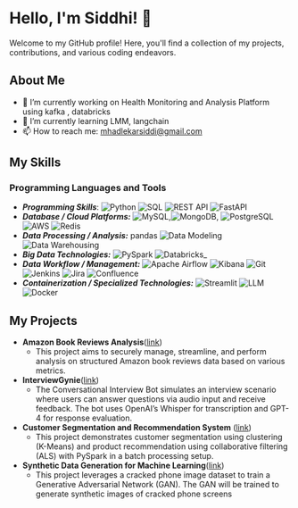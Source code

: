 # Hello, I'm Siddhi! 👋

Welcome to my GitHub profile! Here, you'll find a collection of my projects, contributions, and various coding endeavors. 

## About Me
- 🔭 I’m currently working on Health Monitoring and Analysis Platform using kafka , databricks 
- 🌱 I’m currently learning LMM, langchain
- 📫 How to reach me: mhadlekarsiddi@gmail.com

## My Skills

### Programming Languages and Tools
- _**Programming Skills**_: ![Python](https://img.shields.io/badge/-Python-3776AB?style=flat-square&logo=python&logoColor=ffffff) ![SQL](https://img.shields.io/badge/-SQL-4479A1?style=flat-square&logo=sqlite&logoColor=ffffff) ![REST API](https://img.shields.io/badge/-REST%20API-25A27E?style=flat-square&logo=api&logoColor=ffffff) ![FastAPI](https://img.shields.io/badge/-FastAPI-009688?style=flat-square&logo=fastapi&logoColor=ffffff)
- _**Database / Cloud Platforms:**_ ![MySQL](https://img.shields.io/badge/-MySQL-4479A1?style=flat-square&logo=mysql&logoColor=ffffff),![MongoDB](https://img.shields.io/badge/-MongoDB-47A248?style=flat-square&logo=mongodb&logoColor=ffffff), ![PostgreSQL](https://img.shields.io/badge/-PostgreSQL-4169E1?style=flat-square&logo=postgresql&logoColor=ffffff) ![AWS](https://img.shields.io/badge/-AWS-232F3E?style=flat-square&logo=amazonaws&logoColor=ffffff) ![Redis](https://img.shields.io/badge/-Redis-D92D2A?style=flat-square&logo=redis&logoColor=ffffff)
- _**Data Processing / Analysis:**_ pandas ![Data Modeling](https://img.shields.io/badge/-Data%20Modeling-2C3E50?style=flat-square&logo=data-modeling&logoColor=ffffff) ![Data Warehousing](https://img.shields.io/badge/-Data%20Warehousing-2980B9?style=flat-square&logo=data-warehousing&logoColor=ffffff)
- _**Big Data Technologies:**_ ![PySpark](https://img.shields.io/badge/-PySpark-E25A1C?style=flat-square&logo=apache-spark&logoColor=ffffff) ![Databricks](https://img.shields.io/badge/-Databricks-000000?style=flat-square&logo=databricks&logoColor=ffffff)_
- _**Data Workflow / Management:**_  ![Apache Airflow](https://img.shields.io/badge/-Apache%20Airflow-017B92?style=flat-square&logo=apache-airflow&logoColor=ffffff) ![Kibana](https://img.shields.io/badge/-Kibana-005571?style=flat-square&logo=kibana&logoColor=ffffff) ![Git](https://img.shields.io/badge/-Git-F05032?style=flat-square&logo=git&logoColor=ffffff) ![Jenkins](https://img.shields.io/badge/-Jenkins-D24939?style=flat-square&logo=jenkins&logoColor=ffffff) ![Jira](https://img.shields.io/badge/-Jira-0052CC?style=flat-square&logo=jira&logoColor=ffffff) ![Confluence](https://img.shields.io/badge/-Confluence-003F6C?style=flat-square&logo=confluence&logoColor=ffffff)
- _**Containerization / Specialized Technologies:**_ ![Streamlit](https://img.shields.io/badge/-Streamlit-FF4B4B?style=flat-square&logo=streamlit&logoColor=ffffff) ![LLM](https://img.shields.io/badge/-LLM-000000?style=flat-square&logo=llm&logoColor=ffffff) ![Docker](https://img.shields.io/badge/-Docker-2496ED?style=flat-square&logo=docker&logoColor=ffffff)



## My Projects
- **Amazon Book Reviews Analysis**([link](https://github.com/Siddhi-Mhadlekar/Amazon-Book-Reviews-Analysis))
  - This project aims to securely manage, streamline, and perform analysis on structured Amazon book reviews data based on various metrics.
- **InterviewGynie**([link](https://github.com/Siddhi-Mhadlekar/InterviewGynie/tree/main))
  - The Conversational Interview Bot simulates an interview scenario where users can answer questions via audio input and receive feedback.
    The bot uses OpenAI’s Whisper for transcription and GPT-4 for response evaluation.
- **Customer Segmentation and Recommendation System** ([link](https://github.com/Siddhi-Mhadlekar/Customer-Segmentation-and-Recommendation-System))
  - This project demonstrates customer segmentation using clustering (K-Means) and product recommendation using collaborative filtering 
    (ALS) with PySpark in a batch processing setup.
- **Synthetic Data Generation for Machine Learning**([link](https://github.com/Siddhi-Mhadlekar/Synthetic-Data-Generation-for-Machine-Learning))
  - This project leverages a cracked phone image dataset to train a Generative Adversarial Network (GAN). The GAN will be trained to 
    generate synthetic images of cracked phone screens

